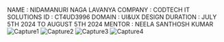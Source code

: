 NAME : NIDAMANURI NAGA LAVANYA
COMPANY : CODTECH IT SOLUTIONS
ID : CT4UD3996
DOMAIN : UI&UX DESIGN
DURATION : JULY 5TH 2024 TO AUGUST 5TH 2024
MENTOR : NEELA SANTHOSH KUMAR
![Capture1](https://github.com/user-attachments/assets/5bf87996-0f48-4ace-8e52-1904a92991f6)
![Capture2](https://github.com/user-attachments/assets/7c09d854-a37b-4cda-87c3-339a0ad98d21)
![Capture3](https://github.com/user-attachments/assets/18651a07-46a5-4e43-b015-9e79c38a6f5d)
![Capture4](https://github.com/user-attachments/assets/c831ac2f-c6f1-4d33-a7d3-461c98f6ef89)



